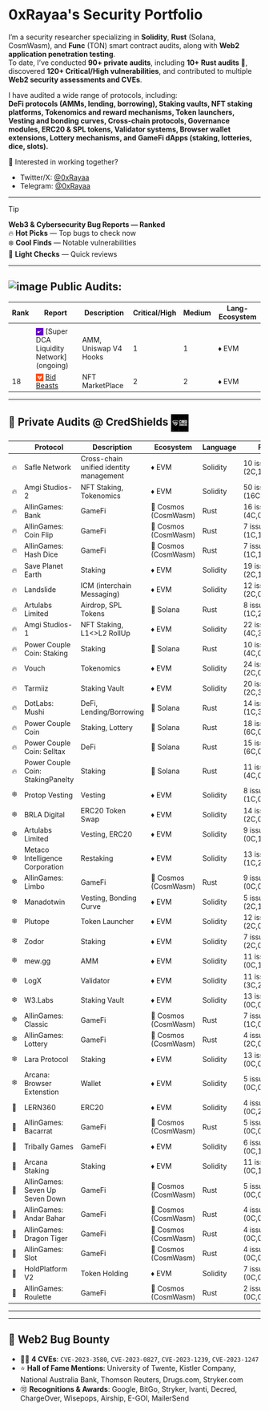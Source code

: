 # 0xRayaa's Security Portfolio

I’m a security researcher specializing in **Solidity**, **Rust** (Solana, CosmWasm), and **Func** (TON) smart contract audits, along with **Web2 application penetration testing**.  
To date, I’ve conducted **90+ private audits**, including **10+ Rust audits 🦀**, discovered **120+ Critical/High vulnerabilities**, and contributed to multiple **Web2 security assessments and CVEs**.

I have audited a wide range of protocols, including:  
**DeFi protocols (AMMs, lending, borrowing), Staking vaults, NFT staking platforms, Tokenomics and reward mechanisms, Token launchers, Vesting and bonding curves, Cross-chain protocols, Governance modules, ERC20 & SPL tokens, Validator systems, Browser wallet extensions, Lottery mechanisms, and GameFi dApps (staking, lotteries, dice, slots).**

📩 Interested in working together?  
- Twitter/X: [@0xRayaa](https://x.com/OxRayaa)  
- Telegram: [@0xRayaa](https://t.me/OxRayaa)  

---

> [!TIP]  
> **Web3 & Cybersecurity Bug Reports — Ranked**  
> 🔥 **Hot Picks** — Top bugs to check now  
> ❄️ **Cool Finds** — Notable vulnerabilities  
> 💨 **Light Checks** — Quick reviews  

---

## <img width="30" height="30" alt="image" src="https://github.com/user-attachments/assets/563348d5-ce37-4925-86a9-59e4686f9c6f" /> Public Audits:

| Rank | Report                                                                                                                                                                                           | Description           | Critical/High | Medium | Lang-Ecosystem |
| ---- | ------------------------------------------------------------------------------------------------------------------------------------------------------------------------------------------------ | --------------------- | ------------- | ------ | -------------- |
|      |                                                                                                                                                                                                  |                       |               |        |                |
|      | <img src="Icons/sherlock.jpg" align="center" width=15 height=15> [Super DCA Liquidity Network] (ongoing)                                                                                         | AMM, Uniswap V4 Hooks | 1             | 1      | ♦ EVM          |
| 18   | <img src="Icons/codehawks.jpg" align="center" width=15 height=15> [Bid Beasts](https://codehawks.cyfrin.io/c/2025-09-bid-beasts/results?lt=contest&page=1&sc=xp&sj=reward&t=leaderboard)         | NFT MarketPlace       | 2             | 2      | ♦ EVM          |


---
## 🔐 Private Audits @ CredShields <img src="Icons/credshields.png" align="center" width=35 height=35>

|  | Protocol | Description | Ecosystem | Language | Findings | 📑 |
|------|----------|-------------|-----------|----------|----------|----|
| 🔥 | Safle Network | Cross-chain unified identity management | ♦ EVM | Solidity | 10 issues (2C,1H,3M,5L) | **[🔗](https://github.com/Credshields/audit-reports/blob/master/Safle_Final_Audit_Report.pdf)** |
| 🔥 | Amgi Studios-2 | NFT Staking, Tokenomics | ♦ EVM | Solidity | 50 issues (16C,7H,7M,20L) | **Soon** |
| 🔥 | AllinGames: Bank | GameFi | 🦀 Cosmos (CosmWasm) | Rust | 16 issues (4C,0H,5M,7L) | **[🔗](https://github.com/Credshields/audit-reports/blob/master/AllInGames_Bank_Final_Audit_Report.pdf)** |
| 🔥 | AllinGames: Coin Flip | GameFi | 🦀 Cosmos (CosmWasm) | Rust | 7 issues (1C,1H,0M,5L) | **[🔗](https://github.com/Credshields/audit-reports/blob/master/AllInGames_Coin_Flip_Final_Audit_Report.pdf)** |
| 🔥 | AllinGames: Hash Dice | GameFi | 🦀 Cosmos (CosmWasm) | Rust | 7 issues (1C,1H,0M,5L) | **[🔗](https://github.com/Credshields/audit-reports/blob/master/AllInGames_Hash_Dice_Final_Audit_Report.pdf)** |
| 🔥 | Save Planet Earth | Staking | ♦ EVM | Solidity | 19 issues (2C,1H,2M,7L) | **[🔗](https://github.com/Credshields/audit-reports/blob/master/SPE_Smart_Contract_Final_Audit_Report.pdf)** |
| 🔥 | Landslide | ICM (interchain Messaging) | ♦ EVM | Solidity | 12 issues (2C,0H,5M,5L) | **🔒** |
| 🔥 | Artulabs Limited | Airdrop, SPL Tokens | 🦀 Solana | Rust | 8 issues (1C,2H,3M,1L) | **[🔗](https://github.com/Credshields/audit-reports/blob/master/Artu_Rust_Final_Audit_Report.pdf)** |
| 🔥 | Amgi Studios-1 | NFT Staking, L1<>L2 RollUp | ♦ EVM | Solidity | 22 issues (4C,3H,2M,13L) | **Soon** |
| 🔥 | Power Couple Coin: Staking | Staking | 🦀 Solana | Rust | 10 issues (4C,0H,2M,4L) | **Soon** |
| 🔥 | Vouch | Tokenomics | ♦ EVM | Solidity | 24 issues (2C,0H,5M,17L) | **[🔗](https://github.com/Credshields/audit-reports/blob/master/Vouch_Token_and_Distribution_Final_Audit_Report.pdf)** |
| 🔥 | Tarmiiz | Staking Vault | ♦ EVM | Solidity | 20 issues (2C,3H,4M,11L) | **[🔗](https://github.com/Sanket-722/Audits/blob/main/audit-reports/pdfs/Tarmiiz_Final_Audit_Report.pdf)** |
| 🔥 | DotLabs: Mushi | DeFi, Lending/Borrowing | 🦀 Solana | Rust | 14 issues (1C,3H,4M,6L) | **[🔗](https://github.com/Credshields/audit-reports/blob/master/Mushi_V2_0_Final_Audit_Report.pdf)** |
| 🔥 | Power Couple Coin | Staking, Lottery | 🦀 Solana | Rust | 18 issues (6C,0H,3M,5L) | **[🔗](https://github.com/Credshields/audit-reports/blob/master/Lottery_Contracts_Final_Audit_Report.pdf)** |
| 🔥 | Power Couple Coin: Selltax | DeFi | 🦀 Solana | Rust | 15 issues (6C,0H,3M,6L) | **Soon** |
| 🔥 | Power Couple Coin: StakingPanelty | Staking | 🦀 Solana | Rust | 11 issues (4C,0H,1M,6L) | **Soon** |
| ❄️ | Protop Vesting | Vesting | ♦ EVM | Solidity | 8 issues (1C,0H,0M,7L) | **[🔗](https://github.com/Credshields/audit-reports/blob/master/Protop_Vesting_Contracts_Final_Audit_Report.pdf)** |
| ❄️ | BRLA Digital | ERC20 Token Swap | ♦ EVM | Solidity | 14 issues (2C,0H,3M,9L) | **[🔗](https://github.com/Credshields/audit-reports/blob/master/BRLA_Final_Audit_Report.pdf)** |
| ❄️ | Artulabs Limited | Vesting, ERC20 | ♦ EVM | Solidity | 9 issues (0C,1H,2M,5L) | **[🔗](https://github.com/Credshields/audit-reports/blob/master/Artu_Solidity_Final_Audit_Report.pdf)** |
| ❄️ | Metaco Intelligence Corporation | Restaking | ♦ EVM | Solidity | 13 issues (1C,2H,3M,7L) | **[🔗](http://github.com/Credshields/audit-reports/blob/master/Zoth_Final_Audit_Report.pdf)** |
| ❄️ | AllinGames: Limbo | GameFi | 🦀 Cosmos (CosmWasm) | Rust | 9 issues (0C,0H,2M,7L) | **[🔗](https://github.com/Credshields/audit-reports/blob/master/AllInGames_Limbo_Final_Audit_Report.pdf)** |
| ❄️ | Manadotwin | Vesting, Bonding Curve | ♦ EVM | Solidity | 5 issues (2C,1H,2M,0L) | **[🔗](https://github.com/Credshields/audit-reports/blob/master/Manadotwin_Final_Audit_Report.pdf)** |
| ❄️ | Plutope | Token Launcher | ♦ EVM | Solidity | 12 issues (2C,0H,5M,5L) | **[🔗](https://github.com/Credshields/audit-reports/blob/master/Plutope_Final_Audit_Report.pdf)** |
| ❄️ | Zodor | Staking | ♦ EVM | Solidity | 7 issues (2C,0H,1M,4L) | **[🔗](https://github.com/Credshields/audit-reports/blob/master/Zodor_Staking_Final_Audit_Report.pdf)** |
| ❄️ | mew.gg | AMM | ♦ EVM | Solidity | 11 issues (0C,1H,0M,10L) | **[🔗](https://github.com/Credshields/audit-reports/blob/master/mew.gg_Contracts_Final_Audit_Report.pdf)** |
| ❄️ | LogX | Validator | ♦ EVM | Solidity | 11 issues (3C,2H,2M,4L) | **[🔗](https://github.com/Credshields/audit-reports/blob/master/LogX_Token_Final_Report.pdf)** |
| ❄️ | W3.Labs | Staking Vault | ♦ EVM | Solidity | 13 issues (0C,0H,4M,9L) | **[🔗](https://github.com/Credshields/audit-reports/blob/master/W3.labs_Final_Audit_Report.pdf)** |
| ❄️ | AllinGames: Classic | GameFi | 🦀 Cosmos (CosmWasm) | Rust | 7 issues (1C,0H,1M,5L) | **[🔗](https://github.com/Credshields/audit-reports/blob/master/AllInGames_Classic_Dice_Final_Audit_Report.pdf)** |
| ❄️ | AllinGames: Lottery | GameFi | 🦀 Cosmos (CosmWasm) | Rust | 4 issues (2C,0H,1M,1L) | **[🔗](https://github.com/Credshields/audit-reports/blob/master/AllInGames_Lottery_Final_Audit_Report.pdf)** |
| ❄️ | Lara Protocol | Staking | ♦ EVM | Solidity | 13 issues (0C,0H,5M,8L) | **[🔗](https://github.com/Credshields/audit-reports/blob/master/Lara_Liquid_Staking_Final_Audit_Report.pdf)** |
| ❄️ | Arcana: Browser Extenstion | Wallet | ♦ EVM | Solidity | 5 issues (0C,0H,1M,4L) | **[🔗](https://github.com/Credshields/audit-reports/blob/master/Arcana_Wallet_Final_Audit_Report.pdf)** |
| 💨 | LERN360 | ERC20 | ♦ EVM | Solidity | 4 issues (0C,2H,0M,2L) | **[🔗](https://github.com/Credshields/audit-reports/blob/master/LERNToken_Final_Audit_Report.pdf)** |
| 💨 | AllinGames: Bacarrat | GameFi | 🦀 Cosmos (CosmWasm) | Rust | 5 issues (0C,0H,1M,4L) | **[🔗](https://github.com/Credshields/audit-reports/blob/master/AllInGames_Baccarat_Final_Audit_Report.pdf)** |
| 💨 | Tribally Games | GameFi | ♦ EVM | Solidity | 6 issues (0C,1H,0M,5L) | **[🔗](https://github.com/Credshields/audit-reports/blob/master/Tribally_Games_Final_Audit_Report.pdf)** |
| 💨 | Arcana Staking | Staking | ♦ EVM | Solidity | 11 issues (0C,1H,0M,10L) | **[🔗](https://github.com/Credshields/audit-reports/blob/master/Arcana_Staking_Contract_Final_Audit_Report.pdf)** |
| 💨 | AllinGames: Seven Up Seven Down | GameFi | 🦀 Cosmos (CosmWasm) | Rust | 5 issues (0C,0H,0M,5L) | **[🔗](https://github.com/Credshields/audit-reports/blob/master/AllInGames_Seven_Up_Seven_Down_Final_Audit_Report.pdf)** |
| 💨 | AllinGames: Andar Bahar | GameFi | 🦀 Cosmos (CosmWasm) | Rust | 4 issues (0C,0H,0M,4L) | **[🔗](https://github.com/Credshields/audit-reports/blob/master/AllInGames_Andar_Bahar_Final_Audit_Report.pdf)** |
| 💨 | AllinGames: Dragon Tiger | GameFi | 🦀 Cosmos (CosmWasm) | Rust | 4 issues (0C,0H,0M,4L) | **[🔗](https://github.com/Credshields/audit-reports/blob/master/AllInGames_Dragon_Tiger_Final_Audit_Report.pdf)** |
| 💨 | AllinGames: Slot | GameFi | 🦀 Cosmos (CosmWasm) | Rust | 4 issues (0C,0H,0M,4L) | **[🔗](https://github.com/Credshields/audit-reports/blob/master/AllInGames_Slots_Final_Audit_Report.pdf)** |
| 💨 | HoldPlatform V2 | Token Holding | ♦ EVM | Solidity | 7 issues (0C,0H,3M,4L) | **[🔗](https://github.com/Credshields/audit-reports/blob/master/HoldPlatform_Final_Audit_Report.pdf)** |
| 💨 | AllinGames: Roulette | GameFi | 🦀 Cosmos (CosmWasm) | Rust | 2 issues (0C,0H,0M,2L) | **[🔗](https://github.com/Credshields/audit-reports/blob/master/AllInGames_Roulette_Final_Audit_Report.pdf)** |
---

<!-- ## 🏆 Audit Contests

_Public contest portfolio (coming soon):_

| Report | Description | Critical/High | Medium | Lang-Ecosystem | Platform |
|--------|-------------|---------------|--------|----------------|----------|
| — | — | — | — | — | — |
--->
---

## 🔐 Web2 Bug Bounty

- 🐦‍🔥 **4 CVEs**: `CVE-2023-3580`, `CVE-2023-0827`, `CVE-2023-1239`, `CVE-2023-1247`  
- ⭐ **Hall of Fame Mentions**: University of Twente, Kistler Company, National Australia Bank, Thomson Reuters, Drugs.com, Stryker.com  
- 🉑 **Recognitions & Awards**: Google, BitGo, Stryker, Ivanti, Decred, ChargeOver, Wisepops, Airship, E-GOI, MailerSend  
